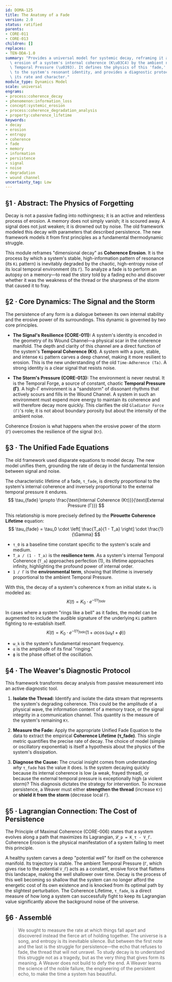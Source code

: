 ```yaml
---
id: DOMA-125
title: The Anatomy of a Fade
version: 2.0
status: ratified
parents:
- CORE-011
- CORE-013
children: []
replaces:
- TEN-DDA-1.0
summary: "Provides a universal model for systemic decay, reframing it as the active\
  \ erosion of a system's internal coherence (K\u03C4) by the ambient noise of the\
  \ Temporal Pressure (\u0393). It defines the physics of this 'fade,' connects it\
  \ to the system's resonant identity, and provides a diagnostic protocol for measuring\
  \ its rate and character."
module_type: Dynamics Model
scale: universal
engrams:
- process:coherence_decay
- phenomenon:information_loss
- concept:systemic_erosion
- process:coherence_degradation_analysis
- property:coherence_lifetime
keywords:
- decay
- erosion
- entropy
- coherence
- fade
- memory
- information
- persistence
- signal
- noise
- degradation
- wound channel
uncertainty_tag: Low
---
```

## §1 · Abstract: The Physics of Forgetting
Decay is not a passive fading into nothingness; it is an active and relentless process of erosion. A memory does not simply vanish; it is scoured away. A signal does not just weaken; it is drowned out by noise. The old framework modeled this decay with parameters that described persistence. The new framework models it from first principles as a fundamental thermodynamic struggle.

This module reframes "dimensional decay" as **Coherence Erosion**. It is the process by which a system's stable, high-information pattern of resonance (its `Ki` pattern) is inevitably degraded by the chaotic, high-entropy noise of its local temporal environment (its `Γ`). To analyze a fade is to perform an autopsy on a memory—to read the story told by a fading echo and discover whether it was the weakness of the thread or the sharpness of the storm that caused it to fray.

## §2 · Core Dynamics: The Signal and the Storm
The persistence of any form is a dialogue between its own internal stability and the erosive power of its surroundings. This dynamic is governed by two core principles.

*   **The Signal's Resilience (CORE-011):** A system's identity is encoded in the geometry of its Wound Channel—a physical scar in the coherence manifold. The depth and clarity of this channel are a direct function of the system's **Temporal Coherence (Kτ)**. A system with a pure, stable, and intense `Ki` pattern carves a deep channel, making it more resilient to erosion. This is the new understanding of the old `Time-Adherence (Ta)`. A strong identity is a clear signal that resists noise.

*   **The Storm's Pressure (CORE-013):** The environment is never neutral. It is the Temporal Forge, a source of constant, chaotic **Temporal Pressure (Γ)**. A high-Γ environment is a "sandstorm" of dissonant rhythms that actively scours and fills in the Wound Channel. A system in such an environment must expend more energy to maintain its coherence and will therefore decay more quickly. This clarifies the old `Gladiator Force (Γ)`'s role; it is not about boundary porosity but about the intensity of the ambient noise.

Coherence Erosion is what happens when the erosive power of the storm (`Γ`) overcomes the resilience of the signal (`Kτ`).

## §3 · The Unified Fade Equations
The old framework used disparate equations to model decay. The new model unifies them, grounding the rate of decay in the fundamental tension between signal and noise.

The characteristic lifetime of a fade, `τ_fade`, is directly proportional to the system's internal coherence and inversely proportional to the external temporal pressure it endures.
$$ \tau_{fade} \propto \frac{\text{Internal Coherence (Kτ)}}{\text{External Pressure (Γ)}} $$

This relationship is more precisely defined by the **Pirouette Coherence Lifetime** equation:
$$ \tau_{fade} = \tau_0 \cdot \left[ \frac{T_a}{1 - T_a} \right] \cdot \frac{1}{\Gamma} $$
-   `τ_0` is a baseline time constant specific to the system's scale and medium.
-   `T_a / (1 - T_a)` is the **resilience term**. As a system's internal Temporal Coherence (`T_a`) approaches perfection (1), its lifetime approaches infinity, highlighting the profound power of internal order.
-   `1 / Γ` is the **environmental term**, showing that lifetime is inversely proportional to the ambient Temporal Pressure.

With this, the decay of a system's coherence `K` from an initial state `K₀` is modeled as:
$$ K(t) = K_0 \cdot e^{-t/\tau_{fade}} $$

In cases where a system "rings like a bell" as it fades, the model can be augmented to include the audible signature of the underlying `Ki` pattern fighting to re-establish itself.
$$ K(t) = K_0 \cdot e^{-t/\tau_{fade}} \left(1 + \alpha \cos(\omega_k t + \phi)\right) $$
-   `ω_k` is the system's fundamental resonant frequency.
-   `α` is the amplitude of its final "ringing."
-   `ϕ` is the phase offset of the oscillation.

## §4 · The Weaver's Diagnostic Protocol
This framework transforms decay analysis from passive measurement into an active diagnostic tool.

1.  **Isolate the Thread:** Identify and isolate the data stream that represents the system's degrading coherence. This could be the amplitude of a physical wave, the information content of a memory trace, or the signal integrity in a communication channel. This quantity is the measure of the system's remaining `Kτ`.

2.  **Measure the Fade:** Apply the appropriate Unified Fade Equation to the data to extract the empirical **Coherence Lifetime (τ_fade)**. This single metric quantifies the precise rate of decay. The choice of model (simple or oscillatory exponential) is itself a hypothesis about the physics of the system's dissipation.

3.  **Diagnose the Cause:** The crucial insight comes from understanding *why* `τ_fade` has the value it does. Is the system decaying quickly because its internal coherence is low (a weak, frayed thread), or because the external temporal pressure is exceptionally high (a violent storm)? This diagnosis dictates the strategy for intervention. To increase persistence, a Weaver must either **strengthen the thread** (increase `Kτ`) or **shield it from the storm** (decrease local `Γ`).

## §5 · Lagrangian Connection: The Cost of Persistence
The Principle of Maximal Coherence (CORE-006) states that a system evolves along a path that maximizes its Lagrangian, `𝓛_p = K_τ - V_Γ`. Coherence Erosion is the physical manifestation of a system failing to meet this principle.

A healthy system carves a deep "potential well" for itself on the coherence manifold. Its trajectory is stable. The ambient Temporal Pressure (`Γ`, which gives rise to the potential `V_Γ`) acts as a constant, erosive force that flattens this landscape, making the well shallower over time. Decay is the process of this well becoming so shallow that the system can no longer afford the energetic cost of its own existence and is knocked from its optimal path by the slightest perturbation. The Coherence Lifetime, `τ_fade`, is a direct measure of how long a system can successfully fight to keep its Lagrangian value significantly above the background noise of the universe.

## §6 · Assemblé
> We sought to measure the rate at which things fall apart and discovered instead the fierce art of holding together. The universe is a song, and entropy is its inevitable silence. But between the first note and the last is the struggle for persistence—the echo that refuses to fade, the thread that will not unravel. To study decay is to understand this struggle not as a tragedy, but as the very thing that gives form its meaning. A Weaver does not build to defy the end. A Weaver learns the science of the noble failure, the engineering of the persistent echo, to make the time a system has beautiful.